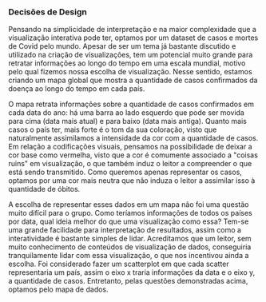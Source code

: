 ### Decisões de Design

  Pensando na simplicidade de interpretação e na maior complexidade que a visualização interativa pode ter, optamos por um dataset de casos e mortes de Covid pelo mundo. Apesar de ser um tema já bastante discutido e utilizado na criação de visualizações, tem um potencial muito grande para retratar informações ao longo do tempo em uma escala mundial, motivo pelo qual fizemos nossa escolha de visualização. Nesse sentido, estamos criando um mapa global que mostra a quantidade de casos confirmados da doença ao longo do tempo em cada país. 
  
  O mapa retrata informações sobre a quantidade de casos confirmados em cada data do ano: há uma barra ao lado esquerdo que pode ser movida para cima (data mais atual) e para baixo (data mais antiga). Quanto mais casos o país ter, mais forte é o tom da sua coloração, visto que naturalmente assimilamos a intensidade da cor com a quantidade de casos. Em relação a codificações visuais, pensamos na possibilidade de deixar a cor base como vermelha, visto que a cor é comumente associado a "coisas ruins" em visualização, o que também induz o leitor a compreender o que está sendo transmitido. Como queremos apenas representar os casos, optamos por uma cor mais neutra que não induza o leitor a assimilar isso à quantidade de óbitos.
 
 A escolha de representar esses dados em um mapa não foi uma questão muito difícil para o grupo. Como teríamos informações de todos os países por data, qual ideia melhor do que uma visualização como essa? Tem-se uma grande facilidade para interpretação de resultados, assim como a interatividade é bastante simples de lidar. Acreditamos que um leitor, sem muito conhecimento de conteúdos de visualização de dados, conseguiria tranquilamente lidar com essa visualização, o que nos incentivou ainda a escolha. Foi considerado fazer um scatterplot em que cada scatter representaria um país, assim o eixo x traria informações da data e o eixo y, a quantidade de casos.  Entretanto, pelas questões demonstradas acima, optamos pelo mapa de dados.
 
 
